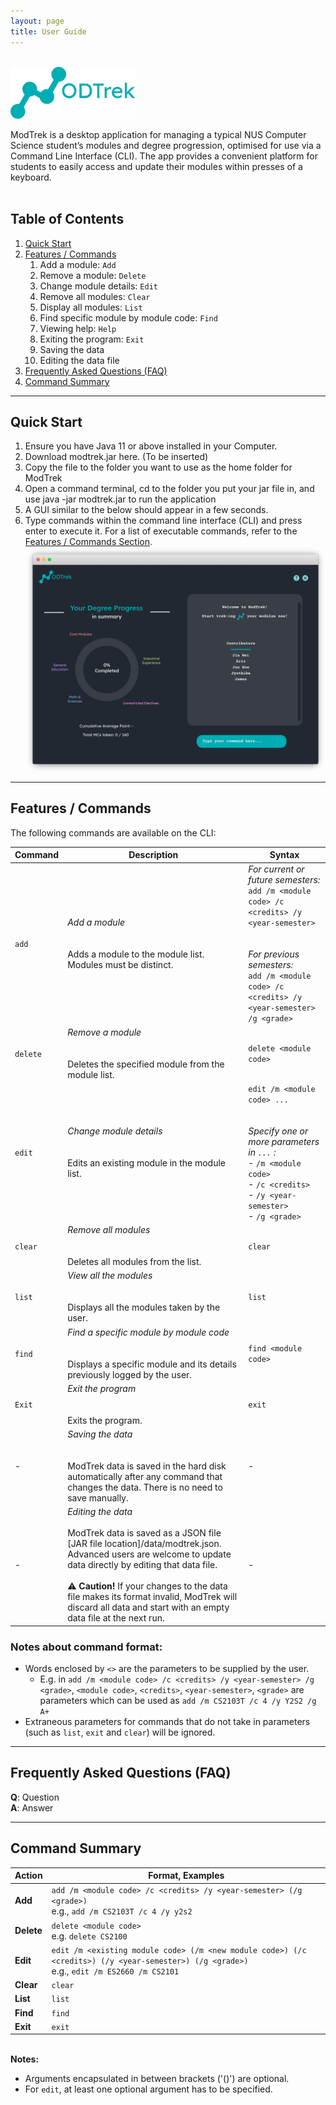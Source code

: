 ```yaml
---
layout: page
title: User Guide
---
```


<br>
<img src="images/logo.png" width="200px"><br>

ModTrek is a desktop application for managing a typical NUS Computer Science student’s modules and degree progression, optimised for use via a Command Line Interface (CLI). The app provides a convenient platform for students to easily access and update their modules within presses of a keyboard.<br><br>

## Table of Contents

1. [Quick Start](#quick-start)
2. [Features / Commands](#features)
    1. Add a module: `Add`
   1. Remove a module: `Delete`
   1. Change module details: `Edit`
   1. Remove all modules: `Clear`
   1. Display all modules: `List`
   1. Find specific module by module code: `Find`
   1. Viewing help: `Help`
   1. Exiting the program: `Exit`
   1. Saving the data
   1. Editing the data file
3. [Frequently Asked Questions (FAQ)](#faq)
4. [Command Summary](#command-summary)



--------------------------------------------------------------------------------------------------------------------

## Quick Start <a name="quick-start"></a>

1. Ensure you have Java 11 or above installed in your Computer.
1. Download modtrek.jar here. (To be inserted)
1. Copy the file to the folder you want to use as the home folder for ModTrek
1. Open a command terminal, cd to the folder you put your jar file in, and use java -jar modtrek.jar to run the application
1. A GUI similar to the below should appear in a few seconds.
1. Type commands within the command line interface (CLI) and press enter to execute it. For a list of executable commands, refer to the [Features / Commands Section](#features).
![Ui QuickStart](images/Ui-quickstart.png)

--------------------------------------------------------------------------------------------------------------------

## Features / Commands <a name="features"></a>

The following commands are available on the CLI:

| Command  | Description                                                                                                                                                                                                                                                                                                                                                    | Syntax                                                                                                                                                                                                 |
|----------|----------------------------------------------------------------------------------------------------------------------------------------------------------------------------------------------------------------------------------------------------------------------------------------------------------------------------------------------------------------|--------------------------------------------------------------------------------------------------------------------------------------------------------------------------------------------------------|
| `add`    | _Add a module_<br><br><br>Adds a module to the module list. Modules must be distinct.                                                                                                                                                                                                                                                                          | _For current or future semesters:_<br>`add /m <module code> /c <credits> /y <year-semester>`<br><br><br>_For previous semesters:_<br>`add /m <module code> /c <credits> /y <year-semester> /g <grade>` |
| `delete` | _Remove a module_<br><br><br>Deletes the specified module from the module list.                                                                                                                                                                                                                                                                                | `delete <module code>`                                                                                                                                                                                 |
| `edit`   | _Change module details_<br><br><br>Edits an existing module in the module list.                                                                                                                                                                                                                                                                                | `edit /m <module code> ...`<br><br><br>_Specify one or more parameters in `...` :_<br>- `/m <module code>`<br>- `/c <credits>`<br>- `/y <year-semester>`<br>- `/g <grade>`                             |
| `clear`  | _Remove all modules_<br><br><br>Deletes all modules from the list.                                                                                                                                                                                                                                                                                             | `clear`                                                                                                                                                                                                |
| `list`   | _View all the modules_<br><br><br>Displays all the modules taken by the user.                                                                                                                                                                                                                                                                                  | `list`                                                                                                                                                                                                 |
| `find`   | _Find a specific module by module code_<br><br><br>Displays a specific module and its details previously logged by the user.                                                                                                                                                                                                                                   | `find <module code>`                                                                                                                                                                                   |
| `Exit`   | _Exit the program_<br><br><br>Exits the program.                                                                                                                                                                                                                                                                                                               | `exit`                                                                                                                                                                                                 |
| -        | _Saving the data_<br><br><br>ModTrek data is saved in the hard disk automatically after any command that changes the data. There is no need to save manually.                                                                                                                                                                                                  | -                                                                                                                                                                                                      |
| -        | _Editing the data_<br><br>ModTrek data is saved as a JSON file [JAR file location]/data/modtrek.json. Advanced users are welcome to update data directly by editing that data file.<br> <br>:warning: **Caution!** If your changes to the data file makes its format invalid, ModTrek will discard all data and start with an empty data file at the next run. | -                                                                                                                                                                                                      |


### Notes about command format:
- Words enclosed by `<>` are the parameters to be supplied by the user.<br>
  - E.g. in `add /m <module code> /c <credits> /y <year-semester> /g <grade>`, `<module code>`, `<credits>`, `<year-semester>`, `<grade>` are parameters which can be used as `add /m CS2103T /c 4 /y Y2S2 /g A+`
- Extraneous parameters for commands that do not take in parameters (such as `list`, `exit` and `clear`) will be ignored.

--------------------------------------------------------------------------------------------------------------------

## Frequently Asked Questions (FAQ) <a name="faq"></a>

**Q**: Question<br>
**A**: Answer

--------------------------------------------------------------------------------------------------------------------

## Command Summary

Action | Format, Examples
--------|------------------
**Add** | `add /m <module code> /c <credits> /y <year-semester> (/g <grade>)` <br> e.g., `add /m CS2103T /c 4 /y y2s2`
**Delete** | `delete <module code>` <br> e.g. `delete CS2100`
**Edit** | `edit /m <existing module code> (/m <new module code>) (/c <credits>) (/y <year-semester>) (/g <grade>)`<br> e.g., `edit /m ES2660 /m CS2101`
**Clear** | `clear`
**List** | `list`
**Find** | `find`
**Exit** | `exit`

<br>**Notes:**
- Arguments encapsulated in between brackets ('()') are optional.
- For `edit`, at least one optional argument has to be specified.
